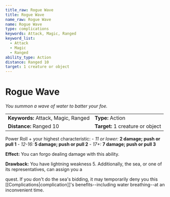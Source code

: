 ```yaml
---
title_raw: Rogue Wave
title: Rogue Wave
name_raw: Rogue Wave
name: Rogue Wave
type: complications
keywords: Attack, Magic, Ranged
keyword_list:
  - Attack
  - Magic
  - Ranged
ability_type: Action
distance: Ranged 10
target: 1 creature or object
---
```


# Rogue Wave

*You summon a wave of water to batter your foe.*

|                                     |                                  |
| :---------------------------------- | :------------------------------- |
| **Keywords:** Attack, Magic, Ranged | **Type:** Action                 |
| **Distance:** Ranged 10             | **Target:** 1 creature or object |

Power Roll + your highest characteristic: - *11 or lower:* **2 damage; push or pull 1** - *12-16:* **5 damage; push or pull 2** - *17+:* **7 damage; push or pull 3**

**Effect:** You can forgo dealing damage with this ability.

**Drawback:** You have lightning weakness 5. Additionally, the sea, or one of its representatives, can assign you a

quest. If you don't do the sea's bidding, it may temporarily deny you this [[Complications|complication]]'s benefits--including water breathing--at an inconvenient time.
